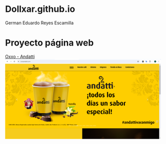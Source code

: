 # Dollxar.github.io
German Eduardo Reyes Escamilla 

# Proyecto página web
[Oxxo - Andatti](https://oxxoandatti.com/)
![Imagen de OXXO - Andatti](https://github.com/Dollxar/Dollxar.github.io/blob/main/Proyecto/Imagenes/Captura.PNG)












